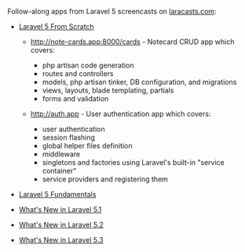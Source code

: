 
Follow-along apps from Laravel 5 screencasts on [laracasts.com](https://laracasts.com/):

- [Laravel 5 From Scratch](https://laracasts.com/series/laravel-5-from-scratch/)

  - http://note-cards.app:8000/cards - Notecard CRUD app which covers:
    - php artisan code generation
    - routes and controllers
    - models, php artisan tinker, DB configuration, and migrations
    - views, layouts, blade templating, partials
    - forms and validation

  - http://auth.app - User authentication app which covers:
    - user authentication
    - session flashing
    - global helper files definition
    - middleware
    - singletons and factories using Laravel's built-in "service container"
    - service providers and registering them

- [Laravel 5 Fundamentals](https://laracasts.com/series/laravel-5-fundamentals)
- [What's New in Laravel 5.1](https://laracasts.com/series/whats-new-in-laravel-5-1)
- [What's New in Laravel 5.2](https://laracasts.com/series/whats-new-in-laravel-5-2)
- [What's New in Laravel 5.3](https://laracasts.com/series/whats-new-in-laravel-5-3)
